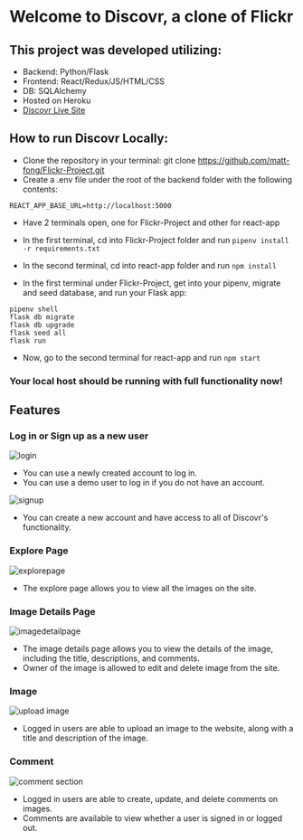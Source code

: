 # Welcome to Discovr, a clone of Flickr

## This project was developed utilizing:

* Backend: Python/Flask
* Frontend: React/Redux/JS/HTML/CSS
* DB: SQLAlchemy
* Hosted on Heroku
* [Discovr Live Site](https://discov-r.herokuapp.com/)

## How to run Discovr Locally:

* Clone the repository in your terminal: git clone https://github.com/matt-fong/Flickr-Project.git
* Create a .env file under the root of the backend folder with the following contents:
```
REACT_APP_BASE_URL=http://localhost:5000
```
* Have 2 terminals open, one for Flickr-Project and other for react-app
* In the first terminal, cd into Flickr-Project folder and run ```pipenv install -r requirements.txt```
* In the second terminal, cd into react-app folder and run ```npm install```

* In the first terminal under Flickr-Project, get into your pipenv, migrate and seed database, and run your Flask app:
```
pipenv shell
flask db migrate
flask db upgrade
flask seed all
flask run
```
* Now, go to the second terminal for react-app and run ```npm start```

### Your local host should be running with full functionality now!

## Features

### Log in or Sign up as a new user
![login](https://user-images.githubusercontent.com/103220965/199836600-33b66758-fc6a-42c7-ab64-a005382713c0.PNG)
* You can use a newly created account to log in.
* You can use a demo user to log in if you do not have an account.

![signup](https://user-images.githubusercontent.com/103220965/199836619-cc86b121-cdcb-450a-93f3-78326206a1be.PNG)
* You can create a new account and have access to all of Discovr's functionality.

### Explore Page
![explorepage](https://user-images.githubusercontent.com/103220965/199837394-32e38585-51e9-499b-9ac4-e34dd708df5f.PNG)
* The explore page allows you to view all the images on the site.

### Image Details Page
![imagedetailpage](https://user-images.githubusercontent.com/103220965/199837492-28243a25-ac45-49d2-ac4c-959b979c091c.PNG)
* The image details page allows you to view the details of the image, including the title, descriptions, and comments.
* Owner of the image is allowed to edit and delete image from the site.

### Image
![upload image](https://user-images.githubusercontent.com/103220965/199837663-11b0e137-2177-438f-a802-a5246dc95ddf.PNG)
* Logged in users are able to upload an image to the website, along with a title and description of the image.

### Comment 
![comment section](https://user-images.githubusercontent.com/103220965/199837765-5e2e5b8f-fa29-4e23-9a78-d976b5b1e170.PNG)
* Logged in users are able to create, update, and delete comments on images.
* Comments are available to view whether a user is signed in or logged out.











